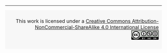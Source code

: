 ---
<div style="text-align: right; vertical-align: middle; font-size: medium; background-color: #f7f7f7; padding: 10px 10px;">

  This work is licensed under a [Creative Commons Attribution-NonCommercial-ShareAlike 4.0 International License](http://creativecommons.org/licenses/by-nc/4.0/) 
[![Creative Commons License](images/cc-nc-sa.png)](http://creativecommons.org/licenses/by-nc-sa/4.0/)
</div>
